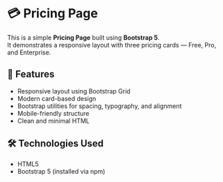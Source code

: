 # 💳 Pricing Page

This is a simple **Pricing Page** built using **Bootstrap 5**.  
It demonstrates a responsive layout with three pricing cards — Free, Pro, and Enterprise.

## 🚀 Features

- Responsive layout using Bootstrap Grid
- Modern card-based design
- Bootstrap utilities for spacing, typography, and alignment
- Mobile-friendly structure
- Clean and minimal HTML

## 🛠️ Technologies Used

- HTML5
- Bootstrap 5 (installed via npm)



